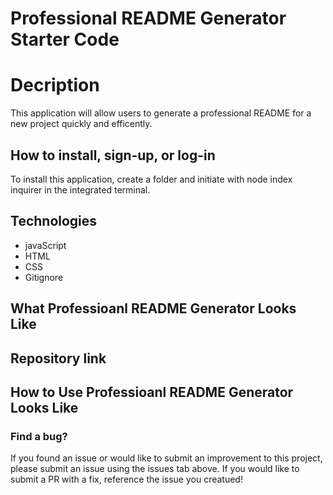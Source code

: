 # Professional README Generator Starter Code

# Decription

This application will allow users to generate a professional README for a new project quickly and efficently.

## How to install, sign-up, or log-in

To install this application, create a folder and initiate with node index inquirer in the integrated terminal.

## Technologies

- javaScript
- HTML
- CSS
- Gitignore

## What Professioanl README Generator Looks Like

## Repository link

## How to Use Professioanl README Generator Looks Like

### Find a bug?

If you found an issue or would like to submit an improvement to this project, please submit an issue using the issues tab above. If you would like to submit a PR with a fix, reference the issue you creatued!
